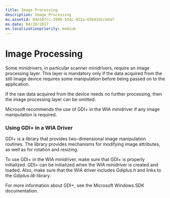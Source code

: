 ```yaml
---
title: Image Processing
description: Image Processing
ms.assetid: 84e10fcc-3998-434c-922a-65b42dccbdaf
ms.date: 04/20/2017
ms.localizationpriority: medium
---
```


# Image Processing





Some minidrivers, in particular scanner minidrivers, require an image processing layer. This layer is mandatory only if the data acquired from the still image device requires some manipulation before being passed on to the application.

If the raw data acquired from the device needs no further processing, then the image processing layer can be omitted.

Microsoft recommends the use of GDI+ in the WIA minidriver if any image manipulation is required.

### Using GDI+ in a WIA Driver

GDI+ is a library that provides two-dimensional image manipulation routines. The library provides mechanisms for modifying image attributes, as well as for rotation and resizing.

To use GDI+ in the WIA minidriver, make sure that GDI+ is properly initialized. GDI+ can be initialized when the WIA minidriver is created and loaded. Also, make sure that the WIA driver includes *Gdiplus.h* and links to the *Gdiplus.lib* library.

For more information about GDI+, see the Microsoft Windows SDK documentation.

 

 




